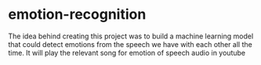 # emotion-recognition
The idea behind creating this project was to build a machine learning model that could detect emotions from the speech we have with each other all the time.
It will play the relevant song for emotion of speech audio in youtube
